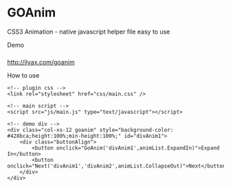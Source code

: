 GOAnim
======

CSS3 Animation - native javascript  helper file easy to use 

Demo
#####

http://ilyax.com/goanim


How to use 

    <!-- plugin css -->
    <link rel="stylesheet" href="css/main.css" />
    
    <!-- main script -->
    <script src="js/main.js" type="text/javascript"></script>
    
    <!-- demo div -->
    <div class="col-xs-12 goanim" style="background-color: #428bca;height:100%;min-height:100%;" id="divAnim1">
        <div class="buttonAlign">
            <button onclick="GoAnim('divAnim1',animList.ExpandIn)">Expand In</button>
            <button onclick="Next('divAnim1','divAnim2',animList.CollapseOut)">Next</button>
        </div>
    </div>
